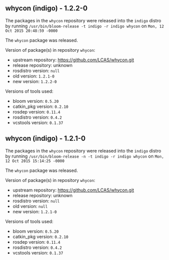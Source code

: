 ## whycon (indigo) - 1.2.2-0

The packages in the `whycon` repository were released into the `indigo` distro by running `/usr/bin/bloom-release -t indigo -r indigo whycon` on `Mon, 12 Oct 2015 20:48:59 -0000`

The `whycon` package was released.

Version of package(s) in repository `whycon`:
- upstream repository: https://github.com/LCAS/whycon.git
- release repository: unknown
- rosdistro version: `null`
- old version: `1.2.1-0`
- new version: `1.2.2-0`

Versions of tools used:
- bloom version: `0.5.20`
- catkin_pkg version: `0.2.10`
- rosdep version: `0.11.4`
- rosdistro version: `0.4.2`
- vcstools version: `0.1.37`


## whycon (indigo) - 1.2.1-0

The packages in the `whycon` repository were released into the `indigo` distro by running `/usr/bin/bloom-release -n -t indigo -r indigo whycon` on `Mon, 12 Oct 2015 15:14:25 -0000`

The `whycon` package was released.

Version of package(s) in repository `whycon`:
- upstream repository: https://github.com/LCAS/whycon.git
- release repository: unknown
- rosdistro version: `null`
- old version: `null`
- new version: `1.2.1-0`

Versions of tools used:
- bloom version: `0.5.20`
- catkin_pkg version: `0.2.10`
- rosdep version: `0.11.4`
- rosdistro version: `0.4.2`
- vcstools version: `0.1.37`


